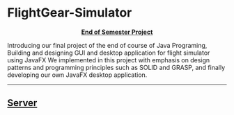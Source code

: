 # FlightGear-Simulator
**<p text align="center">[End of Semester Project](https://www.youtube.com/watch?v=98-JCjLGAwg&ab_channel=YarinGridish)<p>**
Introducing our final project of the end of course of Java Programing, Building and designing GUI and desktop application for flight simulator using JavaFX
We implemented in this project with emphasis on design patterns and programming principles such as SOLID and GRASP, and finally developing our own JavaFX desktop application.

---

## [Server](https://github.com/YarinGx/FlightGear-Simulator/tree/main/Flight-Temp/src/server_side)
